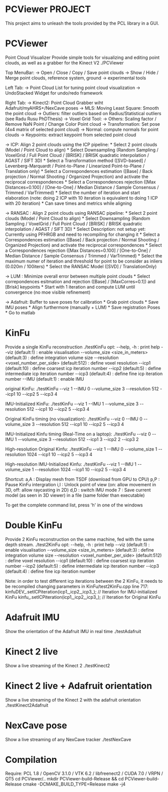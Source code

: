 # PCViewer PROJECT
This project aims to unleash the tools provided by the PCL library in a GUI.


# PCViewer
Point Cloud Visualizer
Provide simple tools for visualizing and editing point clouds, as well as a grabber for the Kinect V2
./PCViewer

Top MenuBar:
-> Open / Close / Copy / Save point clouds
-> Show / Hide / Merge point clouds, reference system, ground
-> experimental tools

Left Tab:
-> Point Cloud List for tuning point cloud visualization
-> UndoStacked Widget for undo/redo framework

Right Tab:
-> Kinect2: Point Cloud Grabber wiht Adafruit/myAHRS+/NexCave poses
-> MLS: Moving Least Square: Smooth the point cloud
-> Outliers: filter outliers based on Radius/Statistical outliers (see Radu Rusu PhDThesis)
-> Voxel Grid Tool: 
-> Others: Scaling factor / Remove NaN Point / Change Color Point cloud
-> Transformation: Set pose (4x4 matrix of selected point cloud)
-> Normal: compute normals for point clouds
-> Keypoints: extract keypoint from selected point cloud

-> ICP: Align 2 point clouds using the ICP pipeline:
	* Select 2 point clouds (Model / Point Cloud to align)
	* Select Downsampling (Random Sampling / VoxelGrid / Full Point Cloud / [BRISK] / BRISK quadratic interpolation / AGAST / SIFT 3D)
	* Select a Transformation method ([SVD-based] / Levenberg-Marquardt / Point-to-Plane / Linearized Point-to-Plane / Translation only)
	* Select a Correspondences estimation ([Base] / Back projection / Normal Shooting / Organized Projection) and activate the reciprocal correspondences
	* Select a Correspondences rejection ([Max Distances=0.100] / [One-to-One] / Median Distance / Sample Consensus / Trimmed / VarTrimmed) 
	* Select the number of iteration and start elaboration (note: doing 2 ICP with 10 iteration is equivalent to doing 1 ICP with 20 iteration)
	* Can save times and metrics while aligning

-> RANSAC : Align 2 point clouds using RANSAC pipeline:
	* Select 2 point clouds (Model / Point Cloud to align)
	* Select Downsampling (Random Sampling / VoxelGrid / Full Point Cloud / [BRISK] / BRISK quadratic interpolation / AGAST / SIFT 3D)
	* Select Description: not setup yet: Currently using PFHRGB and need to recompiling for changing it
	* Select a Correspondences estimation ([Base] / Back projection / Normal Shooting / Organized Projection) and activate the reciprocal correspondences
	* Select a Correspondences rejection ([Max Distances=0.100] / [One-to-One] / Median Distance / Sample Consensus / Trimmed / VarTrimmed) 
	* Select the maximum numer of iteration and threshold for point to be consider as inliers (0.020m / 100iters)
	* Select the RANSAC Model ([SVD] / TranslationOnly)

-> LUM : Minimize overall error between multiple point clouds
	* Select correpondences esitmation and rejection ([Base] / [MaxCorres=0.1]) and [Brisk] keypoints
	* Start with 1 iteration and compute LUM until convergence (no moe visible refinement)

-> Adafruit: Buffer to save poses for calibration
	* Grab point clouds
	* Save IMU poses
	* Align furthermore (manually + LUM)
	* Save registration Poses
	* Go to matlab








# KinFu
Provide a single KinFu reconstruction
./testKinFu <opt>
opt:
--help, -h                                         : print help
--viz <bool> (default:1)                           : enable visualisation
--volume_size <size_in_meters> (default:3)         : define integration volume size
--resolution <voxel_number_per_side> (default:512) : define voxel resolution
--icp1 <iteration number> (default:10)             : define coarsest icp iteration number
--icp2 <iteration number> (default:5)              : define intermediate icp iteration number
--icp3 <iteration number> (default:4)              : define fine icp iteration number
--IMU <bool> (default:1)                           : enable IMU


original KinFu: 
  ./testKinFu --viz 1 --IMU 0 --volume_size 3 --resolution 512 --icp1 10 --icp2 5 --icp3 4

IMU-Initialized KinFu: 
  ./testKinFu --viz 1 --IMU 1 --volume_size 3 --resolution 512 --icp1 10 --icp2 5 --icp3 4


Original KinFu timing (no visualization):
  ./testKinFu --viz 0 --IMU 0 --volume_size 3 --resolution 512 --icp1 10 --icp2 5 --icp3 4

IMU-Initialized Kinfu timing (Real-Time on a laptop):
  ./testKinFu --viz 0 --IMU 1 --volume_size 3 --resolution 512 --icp1 3 --icp2 2 --icp3 2



High-resolution Original Kinfu:
  ./testKinFu --viz 1 --IMU 0 --volume_size 1 --resolution 1024 --icp1 10 --icp2 5 --icp3 4

High-resolution IMU-Initialized Kinfu:
  ./testKinFu --viz 1 --IMU 1 --volume_size 1 --resolution 1024 --icp1 10 --icp2 5 --icp3 4



Shortcut:
 a,A : Display mesh from TSDF (download from GPU to CPU)
 p,P : Pause KinFu intergration
 i,I : Unlock point of view (on: allow movement in 3D, off: allow raycasting in 2D)
 d,D : switch IMU mode
   7 : Save current model (as seen in 3D viewer) in a file (same folder than executable)

To get the complete command list, press 'h' in one of the windows











# Double KinFu
Provide 2 KinFu reconstruction on the same machine, fed with the same depth stream.
./test2KinFu <opt>
opt:
--help, -h                                         : print help
--viz <bool> (default:1)                           : enable visualisation
--volume_size <size_in_meters> (default:3)         : define integration volume size
--resolution <voxel_number_per_side> (default:512) : define voxel resolution
--icp1 <iteration number> (default:10)             : define coarsest icp iteration number
--icp2 <iteration number> (default:5)              : define intermediate icp iteration number
--icp3 <iteration number> (default:4)              : define fine icp iteration number

Note: in order to test different icp iterations between the 2 KinFu, it needs to be recompiled changing parameters in KinFu/test2KinFu.cpp line 717:
	kinfuDEV_.setICPiteration(icp1_,icp2_,icp3_); 	// Iteration for IMU-initialized KinFu
	kinfu_.setICPiteration(icp1_,icp2_,icp3_);	// Iteration for Original KinFu



# Adafruit IMU
Show the orientation of the Adafruit IMU in real time
./testAdafruit


# Kinect 2 live
Show a live streaming of the Kinect 2 
./testKinect2

# Kinect 2 live + Adafruit orientation
Show a live streaming of the Kinect 2 with the adafruit orientation
./testKinect2Adafruit


# NexCave pose
Show a live streaming of any NexCave tracker
./testNexCave




# Compilation
Require: PCL 1.8 / OpenCV 3.1.0 / VTK 6.2 / libfreenect2 / CUDA 7.0 / VRPN / QT5
cd PCViewer/..
mkdir PCViewer-build-Release && cd PCViewer-build-Release
cmake -DCMAKE_BUILD_TYPE=Release 
make -j4


